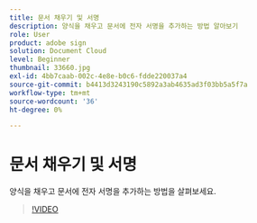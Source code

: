 ```yaml
---
title: 문서 채우기 및 서명
description: 양식을 채우고 문서에 전자 서명을 추가하는 방법 알아보기
role: User
product: adobe sign
solution: Document Cloud
level: Beginner
thumbnail: 33660.jpg
exl-id: 4bb7caab-002c-4e8e-b0c6-fdde220037a4
source-git-commit: b4413d3243190c5892a3ab4635ad3f03bb5a5f7a
workflow-type: tm+mt
source-wordcount: '36'
ht-degree: 0%

---
```


# 문서 채우기 및 서명

양식을 채우고 문서에 전자 서명을 추가하는 방법을 살펴보세요.

>[!VIDEO](https://video.tv.adobe.com/v/33660?hidetitle=true)
